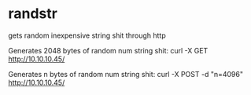 # randstr
gets random inexpensive string shit through http

Generates 2048 bytes of random num string shit: curl -X GET http://10.10.10.45/

Generates n bytes of random num string shit: curl -X POST -d "n=4096" http://10.10.10.45/
